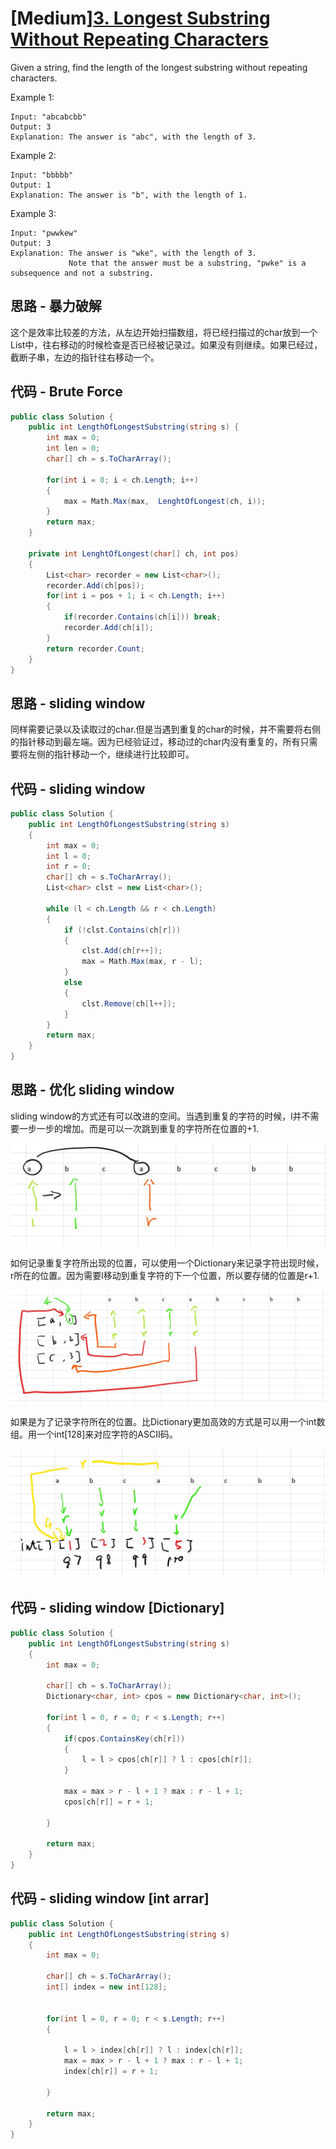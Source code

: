 # [Medium][3. Longest Substring Without Repeating Characters](https://leetcode.com/problems/longest-substring-without-repeating-characters/)

Given a string, find the length of the longest substring without repeating characters.

Example 1:

```text
Input: "abcabcbb"
Output: 3
Explanation: The answer is "abc", with the length of 3.
```

Example 2:

```text
Input: "bbbbb"
Output: 1
Explanation: The answer is "b", with the length of 1.
```

Example 3:

```text
Input: "pwwkew"
Output: 3
Explanation: The answer is "wke", with the length of 3.
             Note that the answer must be a substring, "pwke" is a subsequence and not a substring.
```

## 思路 - 暴力破解

这个是效率比较差的方法，从左边开始扫描数组，将已经扫描过的char放到一个List中，往右移动的时候检查是否已经被记录过。如果没有则继续。如果已经过，截断子串，左边的指针往右移动一个。

## 代码 - Brute Force

```csharp
public class Solution {
    public int LengthOfLongestSubstring(string s) {
        int max = 0;
        int len = 0;
        char[] ch = s.ToCharArray();

        for(int i = 0; i < ch.Length; i++)
        {
            max = Math.Max(max,  LenghtOfLongest(ch, i));
        }
        return max;
    }

    private int LenghtOfLongest(char[] ch, int pos)
    {
        List<char> recorder = new List<char>();
        recorder.Add(ch[pos]);
        for(int i = pos + 1; i < ch.Length; i++)
        {
            if(recorder.Contains(ch[i])) break;
            recorder.Add(ch[i]);
        }
        return recorder.Count;
    }
}
```

## 思路 - sliding window

同样需要记录以及读取过的char.但是当遇到重复的char的时候，并不需要将右侧的指针移动到最左端。因为已经验证过，移动过的char内没有重复的，所有只需要将左侧的指针移动一个，继续进行比较即可。

## 代码 - sliding window

```csharp
public class Solution {
    public int LengthOfLongestSubstring(string s)
    {
        int max = 0;
        int l = 0;
        int r = 0;
        char[] ch = s.ToCharArray();
        List<char> clst = new List<char>();

        while (l < ch.Length && r < ch.Length)
        {
            if (!clst.Contains(ch[r]))
            {
                clst.Add(ch[r++]);
                max = Math.Max(max, r - l);
            }
            else
            {
                clst.Remove(ch[l++]);
            }
        }
        return max;
    }
}
```

## 思路 - 优化 sliding window

sliding window的方式还有可以改进的空间。当遇到重复的字符的时候，l并不需要一步一步的增加。而是可以一次跳到重复的字符所在位置的+1.

![img](image/1.jpg)

如何记录重复字符所出现的位置，可以使用一个Dictionary来记录字符出现时候，r所在的位置。因为需要l移动到重复字符的下一个位置，所以要存储的位置是r+1.

![img](image/2.jpg)

如果是为了记录字符所在的位置。比Dictionary更加高效的方式是可以用一个int数组。用一个int[128]来对应字符的ASCII码。

![img](image/3.jpg)

## 代码 - sliding window [Dictionary]

```csharp
public class Solution {
    public int LengthOfLongestSubstring(string s)
    {
        int max = 0;

        char[] ch = s.ToCharArray();
        Dictionary<char, int> cpos = new Dictionary<char, int>();

        for(int l = 0, r = 0; r < s.Length; r++)
        {
            if(cpos.ContainsKey(ch[r]))
            {
                l = l > cpos[ch[r]] ? l : cpos[ch[r]];
            }

            max = max > r - l + 1 ? max : r - l + 1;
            cpos[ch[r]] = r + 1;

        }

        return max;
    }
}
```

## 代码 - sliding window [int arrar]

```csharp
public class Solution {
    public int LengthOfLongestSubstring(string s)
    {
        int max = 0;

        char[] ch = s.ToCharArray();
        int[] index = new int[128];


        for(int l = 0, r = 0; r < s.Length; r++)
        {

            l = l > index[ch[r]] ? l : index[ch[r]];
            max = max > r - l + 1 ? max : r - l + 1;
            index[ch[r]] = r + 1;

        }

        return max;
    }
}
```
